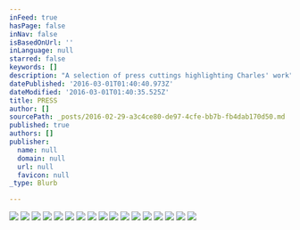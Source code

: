 ```yaml
---
inFeed: true
hasPage: false
inNav: false
isBasedOnUrl: ''
inLanguage: null
starred: false
keywords: []
description: "A selection of press cuttings highlighting Charles' work"
datePublished: '2016-03-01T01:40:40.973Z'
dateModified: '2016-03-01T01:40:35.525Z'
title: PRESS
author: []
sourcePath: _posts/2016-02-29-a3c4ce80-de97-4cfe-bb7b-fb4dab170d50.md
published: true
authors: []
publisher:
  name: null
  domain: null
  url: null
  favicon: null
_type: Blurb

---
```

![](https://s3-us-west-2.amazonaws.com/the-grid-img/p/010f39b99326c3b5eb3f0b5503dda558f27a0da4.jpg)
![](https://s3-us-west-2.amazonaws.com/the-grid-img/p/d1fc885f63562b0e1d27d252e0c48946cad2766a.jpg)
![](https://s3-us-west-2.amazonaws.com/the-grid-img/p/0f5785e90e7130e48c84a529f8b69e6428c01b56.jpg)
![](https://s3-us-west-2.amazonaws.com/the-grid-img/p/1edcf654ee580f345d94d7fbcdb077304161dee4.jpg)
![](https://s3-us-west-2.amazonaws.com/the-grid-img/p/695408e507aac92df7987e6130c5987c7f97df29.jpg)
![](https://s3-us-west-2.amazonaws.com/the-grid-img/p/0431628a81ea7b350d4b3c36658fb70f2a8ad6ef.jpg)
![](https://s3-us-west-2.amazonaws.com/the-grid-img/p/aaaa22bcbdcca2fe2e82be63bf5ab59ea5a59ea3.jpg)
![](https://s3-us-west-2.amazonaws.com/the-grid-img/p/9da88868ba05f3a6e412908e77933b22b229691b.jpg)
![](https://the-grid-user-content.s3-us-west-2.amazonaws.com/230a0eda-075d-4bf6-8ca8-eb285523696b.jpg)
![](https://the-grid-user-content.s3-us-west-2.amazonaws.com/c419fede-c541-4224-8b7f-297c7793982d.jpg)
![](https://the-grid-user-content.s3-us-west-2.amazonaws.com/bc8bcee4-4c5e-4ba6-a229-cb779a5b0f83.jpg)
![](https://the-grid-user-content.s3-us-west-2.amazonaws.com/cfc21353-cf02-4586-bfca-a39140451d4e.jpg)
![](https://the-grid-user-content.s3-us-west-2.amazonaws.com/84ea263e-1ead-4d3b-87ac-3be027d8bcc9.jpg)
![](https://the-grid-user-content.s3-us-west-2.amazonaws.com/7da43877-503f-41f6-a689-0391e45e4511.jpg)
![](https://the-grid-user-content.s3-us-west-2.amazonaws.com/4a7e6ae4-202e-4406-95e6-8abba9190062.jpg)
![](https://the-grid-user-content.s3-us-west-2.amazonaws.com/ad00ead1-9e08-45aa-9164-642ff6dbad68.jpg)
![](https://the-grid-user-content.s3-us-west-2.amazonaws.com/0aee764a-9d8c-4bf8-9139-78cd3b4a9bb2.jpg)